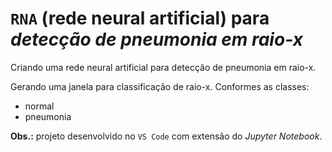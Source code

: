 # `RNA` (rede neural artificial) para _detecção de pneumonia em raio-x_

Criando uma rede neural artificial para detecção de pneumonia em raio-x.

Gerando uma janela para classificação de raio-x. Conformes as classes:
- normal
- pneumonia

**Obs.:** projeto desenvolvido no `VS Code` com extensão do _Jupyter Notebook_.
